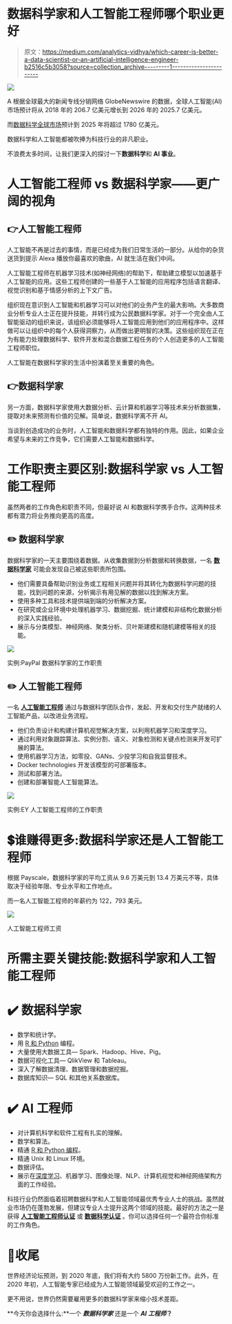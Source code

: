 # 数据科学家和人工智能工程师哪个职业更好

> 原文：<https://medium.com/analytics-vidhya/which-career-is-better-a-data-scientist-or-an-artificial-intelligence-engineer-b2516c5b3058?source=collection_archive---------1----------------------->

![](img/f3b72bbc56ef6ec5d1c18c4a9839bbe1.png)

A 根据全球最大的新闻专线分销网络 GlobeNewswire 的数据，全球人工智能(AI)市场预计将从 2018 年的 206.7 亿美元增长到 2026 年的 2025.7 亿美元。

而[数据科学全球市场](https://www.globenewswire.com/news-release/2020/07/14/2061682/0/en/Data-Science-Platform-Market-to-reach-US-178-billion-by-2025-Global-Insights-on-Top-Trends-Expansion-Plans-Investments-Analysis-Key-Growth-Drivers-Leading-Players-and-Future-Outloo.html)预计到 2025 年将超过 1780 亿美元。

数据科学和人工智能都被吹捧为科技行业的非凡职业。

不浪费太多时间，让我们更深入的探讨一下**数据科学**和 **AI 事业**。

# **人工智能工程师 vs 数据科学家——更广阔的视角**

## 👉**人工智能工程师**

人工智能不再是过去的事情，而是已经成为我们日常生活的一部分。从给你的杂货送货到提示 Alexa 播放你最喜欢的歌曲，AI 就生活在我们中间。

人工智能工程师在机器学习技术(如神经网络)的帮助下，帮助建立模型以加速基于人工智能的应用。这些工程师创建的一些基于人工智能的应用程序包括语言翻译、视觉识别和基于情感分析的上下文广告。

组织现在意识到人工智能和机器学习可以对他们的业务产生的最大影响。大多数商业分析专业人士正在提升技能，并转行成为公民数据科学家。对于一个完全由人工智能驱动的组织来说，该组织必须能够将人工智能应用到他们的应用程序中。这样做可以让组织中的每个人获得洞察力，从而做出更明智的决策。这些组织现在正在为有能力处理数据科学、软件开发和混合数据工程任务的个人创造更多的人工智能工程师职位。

人工智能在数据科学家的生活中扮演着至关重要的角色。

## 👉**数据科学家**

另一方面，数据科学家使用大数据分析、云计算和机器学习等技术来分析数据集，提取对未来预测有价值的见解。简单说，数据科学离不开 AI。

当谈到创造成功的业务时，人工智能和数据科学都有独特的作用。因此，如果企业希望与未来的工作竞争，它们需要人工智能和数据科学。

# **工作职责主要区别:数据科学家 vs 人工智能工程师**

虽然两者的工作角色和职责不同，但最好说 AI 和数据科学携手合作。这两种技术都有潜力将业务推向更高的高度。

## ✏️ **数据科学家**

数据科学家的一天主要围绕着数据。从收集数据到分析数据和转换数据，一名 [**数据科学家**](https://www.dasca.org/world-of-big-data/article/how-data-scientists-will-fit-in-data-driven-cultures-of-future) 可能会发现自己被这些职责所包围。

*   他们需要具备帮助识别业务或工程相关问题并将其转化为数据科学问题的技能，找到问题的来源，分析揭示有用见解的数据以找到解决方案。
*   使用多种工具和技术提供端到端的分析解决方案。
*   在研究或企业环境中处理机器学习、数据挖掘、统计建模和非结构化数据分析的深入实践经验。
*   展示与分类模型、神经网络、聚类分析、贝叶斯建模和随机建模等相关的技能。

![](img/fe71df5c1829d2bbf628a86ddee30681.png)

实例:PayPal 数据科学家的工作职责

## ✏️ **人工智能工程师**

一名 [**人工智能工程师**](https://www.artiba.org/blog/the-artificial-intelligence-engineer-career-roadmap-all-you-need-to-know) 通过与数据科学团队合作，发起、开发和交付生产就绪的人工智能产品，以改进业务流程。

*   他们负责设计和构建计算机视觉解决方案，以利用机器学习和深度学习。
*   通过利用对象跟踪算法、实例分割、语义、对象检测和关键点检测来开发可扩展的算法。
*   使用机器学习方法，如零投、GANs、少投学习和自我监督技术。
*   Docker technologies 开发该模型的可部署版本。
*   测试和部署方法。
*   创建和部署智能人工智能算法。

![](img/4b062fab4bf404548a9f937418fb553f.png)

实例:EY 人工智能工程师的工作职责

# 💲**谁赚得更多:数据科学家还是人工智能工程师**

根据 Payscale，数据科学家的平均工资从 9.6 万美元到 13.4 万美元不等，具体取决于经验年限、专业水平和工作地点。

而一名人工智能工程师的年薪约为 122，793 美元。

![](img/550d973a6a635f09785f6fdf39c0e295.png)

人工智能工程师工资

# **所需主要关键技能:数据科学家和人工智能工程师**

# ✔️ **数据科学家**

*   数学和统计学。
*   用 [R 和 Python](https://www.datacamp.com/community/blog/when-to-use-python-or-r) 编程。
*   大量使用大数据工具— Spark、Hadoop、Hive、Pig。
*   数据可视化工具— QlikView 和 Tableau。
*   深入了解数据清理、数据管理和数据挖掘。
*   数据库知识— SQL 和其他关系数据库。

# ✔️ **AI 工程师**

*   对计算机科学和软件工程有扎实的理解。
*   数学和算法。
*   精通 [R 和 Python 编程](https://www.artiba.org/blog/choosing-your-first-programming-language-python-and-ruby)。
*   精通 Unix 和 Linux 环境。
*   数据评估。
*   展示在[深度学习](http://brainstormingbox.org/discover-all-you-need-to-know-about-deep-learning/)、机器学习、图像处理、NLP、计算机视觉和神经网络架构方面的工作经验。

科技行业仍然面临着招聘数据科学和人工智能领域最优秀专业人士的挑战。虽然就业市场仍在蓬勃发展，但建议专业人士提升这两个领域的技能。最好的方法之一是获得 [**人工智能工程师认证**](https://www.artiba.org/certification/artificial-intelligence-certification) 或 [**数据科学认证**](https://www.dasca.org/) 。你可以选择任何一个最符合你标准的工作角色。

# 📍**收尾**

世界经济论坛预测，到 2020 年底，我们将有大约 5800 万份新工作。此外，在 2020 年初，人工智能专家已经成为人工智能领域最受欢迎的工作之一。

更不用说，世界仍然需要雇用更多的数据科学家来缩小技术差距。

**今天你会选择什么:**一个 ***数据科学家*** 还是一个 ***AI 工程师*？**